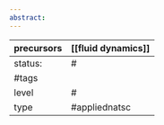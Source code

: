 ```yaml
---
abstract:
---
```

| precursors | [[fluid dynamics]] |
| ---------- | ------------------ |
| status:    | #                  |
| #tags      |                    |
| level      | #                  |
| type       | #appliednatsc      |